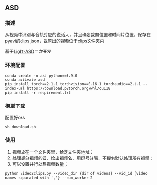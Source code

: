 ## ASD
### 描述

从视频中识别与音轨对应的说话人，并且确定裁剪位置和时间片位置，保存在pyavi的clips.json，裁剪出的视频位于clips文件夹内

基于[Light-ASD](https://github.com/Junhua-Liao/Light-ASD)二次开发

### 环境配置

```
conda create -n asd python==3.9.0
conda activate asd
pip install torch==2.1.1 torchvision==0.16.1 torchaudio==2.1.1 --index-url https://download.pytorch.org/whl/cu118
pip install -r requirement.txt
```

### 模型下载
配置好oss
```
sh download.sh
```

### 使用
1. 视频放在一个文件夹里，给定文件夹地址；
2. 处理部分视频的话，给出视频名，用逗号分隔，不提供默认处理所有视频；
3. 可以设置并行处理视频数量；
```
python video2clips.py --video_dir {dir of videos} --vid_id {video names separated with ','} --num_worker 2
```